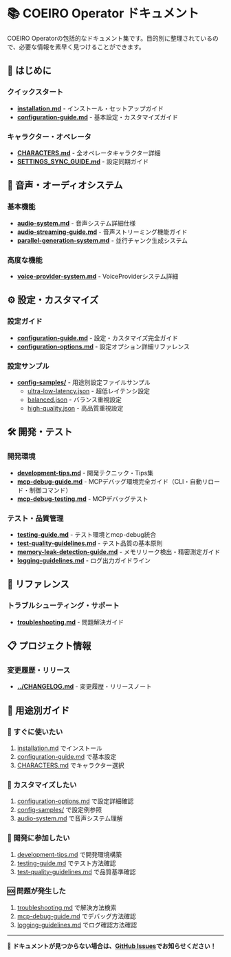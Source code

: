 # 📚 COEIRO Operator ドキュメント

COEIRO Operatorの包括的なドキュメント集です。目的別に整理されているので、必要な情報を素早く見つけることができます。

## 🚀 はじめに

### クイックスタート
- **[installation.md](installation.md)** - インストール・セットアップガイド
- **[configuration-guide.md](configuration-guide.md)** - 基本設定・カスタマイズガイド

### キャラクター・オペレータ
- **[CHARACTERS.md](CHARACTERS.md)** - 全オペレータキャラクター詳細
- **[SETTINGS_SYNC_GUIDE.md](SETTINGS_SYNC_GUIDE.md)** - 設定同期ガイド

## 🎵 音声・オーディオシステム

### 基本機能
- **[audio-system.md](audio-system.md)** - 音声システム詳細仕様
- **[audio-streaming-guide.md](audio-streaming-guide.md)** - 音声ストリーミング機能ガイド
- **[parallel-generation-system.md](parallel-generation-system.md)** - 並行チャンク生成システム

### 高度な機能
- **[voice-provider-system.md](voice-provider-system.md)** - VoiceProviderシステム詳細

## ⚙️ 設定・カスタマイズ

### 設定ガイド
- **[configuration-guide.md](configuration-guide.md)** - 設定・カスタマイズ完全ガイド
- **[configuration-options.md](configuration-options.md)** - 設定オプション詳細リファレンス

### 設定サンプル
- **[config-samples/](config-samples/)** - 用途別設定ファイルサンプル
  - [ultra-low-latency.json](config-samples/ultra-low-latency.json) - 超低レイテンシ設定
  - [balanced.json](config-samples/balanced.json) - バランス重視設定
  - [high-quality.json](config-samples/high-quality.json) - 高品質重視設定

## 🛠️ 開発・テスト

### 開発環境
- **[development-tips.md](development-tips.md)** - 開発テクニック・Tips集
- **[mcp-debug-guide.md](mcp-debug-guide.md)** - MCPデバッグ環境完全ガイド（CLI・自動リロード・制御コマンド）
- **[mcp-debug-testing.md](mcp-debug-testing.md)** - MCPデバッグテスト

### テスト・品質管理
- **[testing-guide.md](testing-guide.md)** - テスト環境とmcp-debug統合
- **[test-quality-guidelines.md](test-quality-guidelines.md)** - テスト品質の基本原則
- **[memory-leak-detection-guide.md](memory-leak-detection-guide.md)** - メモリリーク検出・精密測定ガイド
- **[logging-guidelines.md](logging-guidelines.md)** - ログ出力ガイドライン

## 📖 リファレンス

### トラブルシューティング・サポート
- **[troubleshooting.md](troubleshooting.md)** - 問題解決ガイド

## 📋 プロジェクト情報

### 変更履歴・リリース
- **[../CHANGELOG.md](../CHANGELOG.md)** - 変更履歴・リリースノート

## 🎯 用途別ガイド

### 🏃 すぐに使いたい
1. [installation.md](installation.md) でインストール
2. [configuration-guide.md](configuration-guide.md) で基本設定
3. [CHARACTERS.md](CHARACTERS.md) でキャラクター選択

### 🔧 カスタマイズしたい
1. [configuration-options.md](configuration-options.md) で設定詳細確認
2. [config-samples/](config-samples/) で設定例参照
3. [audio-system.md](audio-system.md) で音声システム理解

### 🚀 開発に参加したい
1. [development-tips.md](development-tips.md) で開発環境構築
2. [testing-guide.md](testing-guide.md) でテスト方法確認
3. [test-quality-guidelines.md](test-quality-guidelines.md) で品質基準確認

### 🆘 問題が発生した
1. [troubleshooting.md](troubleshooting.md) で解決方法検索
2. [mcp-debug-guide.md](mcp-debug-guide.md) でデバッグ方法確認
3. [logging-guidelines.md](logging-guidelines.md) でログ確認方法確認

---

📝 **ドキュメントが見つからない場合は、[GitHub Issues](https://github.com/otolab/coeiro-operator/issues)でお知らせください！**